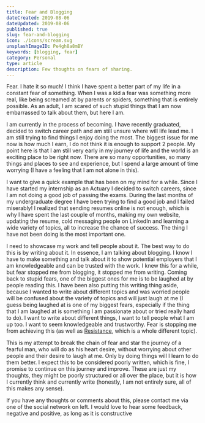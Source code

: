 ```yaml
---
title: Fear and Blogging
dateCreated: 2019-08-06
dateUpdated: 2019-08-06
published: true
slug: fear-and-blogging
icon: ./icons/scream.svg
unsplashImageID: Pe4gh8a8mBY
keywords: [blogging, fear]
category: Personal
type: article
description: Few thoughts on fears of sharing.
---
```


Fear. I hate it so much! I think I have spent a better part of my life in a constant fear of something. When I was a kid a fear was something more real, like being screamed at by parents or spiders, something that is entirely possible. As an adult, I am scared of such stupid things that I am now embarrassed to talk about them, but here I am.

I am currently in the process of becoming. I have recently graduated, decided to switch career path and am still unsure where will life lead me. I am still trying to find things I enjoy doing the most. The biggest issue for me now is how much I earn, I do not think it is enough to support 2 people. My point here is that I am still very early in my journey of life and the world is an exciting place to be right now. There are so many opportunities, so many things and places to see and experience, but I spend a large amount of time worrying (I have a feeling that I am not alone in this).

I want to give a quick example that has been on my mind for a while. Since I have started my internship as an Actuary I decided to switch careers, since I am not doing a good job of passing the exams. During the last months of my undergraduate degree I have been trying to find a good job and I failed miserably! I realized that sending resumes online is not enough, which is why I have spent the last couple of months, making my own website, updating the resume, cold messaging people on LinkedIn and learning a wide variety of topics, all to increase the chance of success. The thing I have not been doing is the most important one.

I need to showcase my work and tell people about it. The best way to do this is by writing about it. In essence, I am talking about blogging. I know I have to make something and talk about it to show potential employers that I am knowledgeable and can be trusted with the work. I knew this for a while, but fear stopped me from blogging, it stopped me from writing. Coming back to stupid fears, one of the biggest ones for me is to be laughed at by people reading this. I have been also putting this writing thing aside, because I wanted to write about different topics and was worried people will be confused about the variety of topics and will just laugh at me (I guess being laughed at is one of my biggest fears, especially if the thing that I am laughed at is something I am passionate about or tried really hard to do). I want to write about different things, I want to tell people what I am up too. I want to seem knowledgeable and trustworthy. Fear is stopping me from achieving this (as well as [Resistance](https://amzn.to/2yIpCJu), which is a whole different topic).

This is my attempt to break the chain of fear and star the journey of a fearful man, who will do as his heart desire, without worrying about other people and their desire to laugh at me. Only by doing things will I learn to do them better. I expect this to be considered poorly written, which is fine, I promise to continue on this journey and improve. These are just my thoughts, they might be poorly structured or all over the place, but it is how I currently think and currently write (honestly, I am not entirely sure, all of this makes any sense).

If you have any thoughts or comments about this, please contact me via one of the social network on left. I would love to hear some feedback, negative and positive, as long as it is constructive
